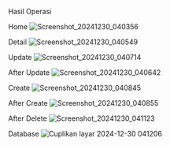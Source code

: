 Hasil Operasi

Home
![Screenshot_20241230_040356](https://github.com/user-attachments/assets/181c8032-b2ff-4661-9d43-2b72df4ffd2f)

Detail
![Screenshot_20241230_040549](https://github.com/user-attachments/assets/aa8a8282-7608-44d5-ba68-0cf931e1f3af)

Update
![Screenshot_20241230_040714](https://github.com/user-attachments/assets/652196de-c008-4097-9aa3-5df64270107a)

After Update
![Screenshot_20241230_040642](https://github.com/user-attachments/assets/8630b84e-f9d3-4ece-9c0e-59df813d000b)

Create
![Screenshot_20241230_040845](https://github.com/user-attachments/assets/0c32c68c-248e-4cc5-907a-fd4ca9c70eee)

After Create
![Screenshot_20241230_040855](https://github.com/user-attachments/assets/fe3aab04-86d4-4fca-8ef0-93ece4e0b8f7)

After Delete
![Screenshot_20241230_041123](https://github.com/user-attachments/assets/a41577a9-bfdb-498a-a285-9d4f8534a651)

Database
![Cuplikan layar 2024-12-30 041206](https://github.com/user-attachments/assets/c711f33a-680c-4671-b0fc-59bcae98da33)
